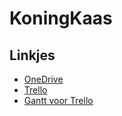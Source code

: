 # KoningKaas

## Linkjes
* [OneDrive](https://hanzenl-my.sharepoint.com/:f:/g/personal/s_j_woudstra_st_hanze_nl/EoFEK8Rr9qNPqTPncjHvQ4kBrS0xnRuYDAfuDnx_jdkZFg?e=qzNn3w)
* [Trello](https://trello.com/b/JS3xuQ7K/webshop)
* [Gantt voor Trello](https://app.trellogantt.com/gantt)